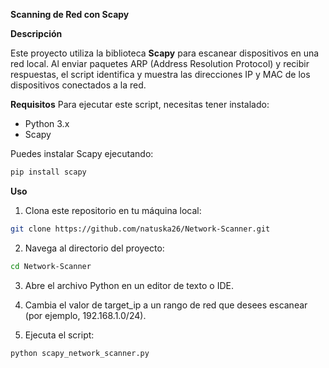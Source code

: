 **Scanning de Red con Scapy**

**Descripción**

Este proyecto utiliza la biblioteca **Scapy** para escanear dispositivos en una red local. Al enviar paquetes ARP (Address Resolution Protocol) y recibir respuestas, el script identifica y muestra las direcciones IP y MAC de los dispositivos conectados a la red. 

**Requisitos**
Para ejecutar este script, necesitas tener instalado:
- Python 3.x
- Scapy

Puedes instalar Scapy ejecutando:
```bash
pip install scapy
```
**Uso**

1. Clona este repositorio en tu máquina local:
```bash
git clone https://github.com/natuska26/Network-Scanner.git
```

2. Navega al directorio del proyecto:

```bash
cd Network-Scanner
```

3. Abre el archivo Python en un editor de texto o IDE.

4. Cambia el valor de target_ip a un rango de red que desees escanear (por ejemplo, 192.168.1.0/24).

5. Ejecuta el script:

```bash
python scapy_network_scanner.py
